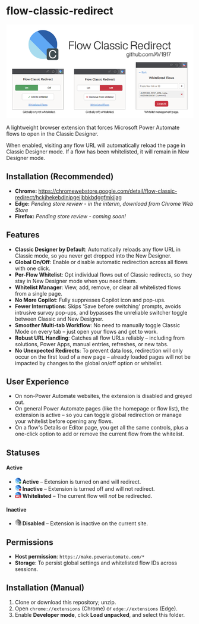 # flow-classic-redirect

![sample.png](./sample.png)

A lightweight browser extension that forces Microsoft Power Automate flows to open in the Classic Designer.

When enabled, visiting any flow URL will automatically reload the page in Classic Designer mode. If a flow has been whitelisted, it will remain in New Designer mode.

## Installation (Recommended)

- **Chrome:** https://chromewebstore.google.com/detail/flow-classic-redirect/hckjhekebdlnipgejjbbkbdggfmkjjag
- **Edge:** *Pending store review - in the interim, download from Chrome Web Store*
- **Firefox:** *Pending store review - coming soon!*

## Features

- **Classic Designer by Default**: Automatically reloads any flow URL in Classic mode, so you never get dropped into the New Designer.
- **Global On/Off**: Enable or disable automatic redirection across all flows with one click.
- **Per-Flow Whitelist**: Opt individual flows out of Classic redirects, so they stay in New Designer mode when you need them.
- **Whitelist Manager**: View, add, remove, or clear all whitelisted flows from a single page.
- **No More Copilot**: Fully suppresses Copilot icon and pop-ups.
- **Fewer Interruptions**: Skips 'Save before switching' prompts, avoids intrusive survey pop-ups, and bypasses the unreliable switcher toggle between Classic and New Designer.
- **Smoother Multi-tab Workflow**: No need to manually toggle Classic Mode on every tab – just open your flows and get to work.
- **Robust URL Handling**: Catches all flow URLs reliably – including from solutions, Power Apps, manual entries, refreshes, or new tabs.
- **No Unexpected Redirects**: To prevent data loss, redirection will only occur on the first load of a new page – already loaded pages will not be impacted by changes to the global on/off option or whitelist.

## User Experience

- On non-Power Automate websites, the extension is disabled and greyed out.
- On general Power Automate pages (like the homepage or flow list), the extension is active – so you can toggle global redirection or manage your whitelist before opening any flows.
- On a flow's Details or Editor page, you get all the same controls, plus a one-click option to add or remove the current flow from the whitelist.

## Statuses

#### Active

- ![Active](icons/icon16_on.png) **Active** – Extension is turned on and will redirect.
- ![Inactive](icons/icon16_off.png) **Inactive** – Extension is turned off and will not redirect.
- ![Whitelisted](icons/icon16_wl.png) **Whitelisted** – The current flow will *not* be redirected.

#### Inactive

- ![Disabled](icons/icon16_disabled.png) **Disabled** – Extension is inactive on the current site.


## Permissions

- **Host permission**: `https://make.powerautomate.com/*`
- **Storage**: To persist global settings and whitelisted flow IDs across sessions.

## Installation (Manual)

1. Clone or download this repository; unzip.
2. Open `chrome://extensions` (Chrome) or `edge://extensions` (Edge).
3. Enable **Developer mode**, click **Load unpacked**, and select this folder.